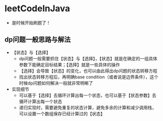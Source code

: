 # leetCodeInJava
- 是时候开始刷题了！

## dp问题一般思路与解法
- 【状态】与【选择】
   - dp问题一般需要抓住【状态】与【选择】，【状态】就是在确定的一组具体参数下能确定目标结果；【选择】就是一些具体的操作
   - 【选择】会导致【状态】的变化，也可以由此得出dp问题的状态转移方程
   - 找出状态转移方程后，再明确base condition（或者说是边界条件），这个时候dp问题如何解决一般就非常明晰了
- 实现细节
   - 可以基于【选择】去循环计算出每一个状态，也可以基于【状态参数】去循环计算出每一个状态
   - 递归实现时，需要避免重复的状态计算，避免多余的计算和减少调用栈，可以设置一个数组保存已经计算过的【状态】